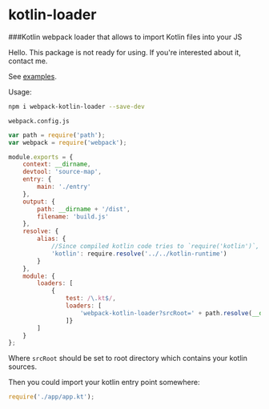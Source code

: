 # kotlin-loader

###Kotlin webpack loader that allows to import Kotlin files into your JS

Hello. This package is not ready for using. If you're interested about it, contact me.

See [examples](https://github.com/huston007/kotlin-loader/tree/master/examples/simple).

Usage:

```sh
npm i webpack-kotlin-loader --save-dev
```


`webpack.config.js`
```js
var path = require('path');
var webpack = require('webpack');

module.exports = {
    context: __dirname,
    devtool: 'source-map',
    entry: {
        main: './entry'
    },
    output: {
        path: __dirname + '/dist',
        filename: 'build.js'
    },
    resolve: {
        alias: {
            //Since compiled kotlin code tries to `require('kotlin')`, we have to tell him where it is
            'kotlin': require.resolve('../../kotlin-runtime')
        }
    },
    module: {
        loaders: [
            {
                test: /\.kt$/,
                loaders: [
                    'webpack-kotlin-loader?srcRoot=' + path.resolve(__dirname, './src')
                ]}
        ]
    }
};
```
Where `srcRoot` should be set to root directory which contains your kotlin sources.

Then you could import your kotlin entry point somewhere:
```js
require('./app/app.kt');
```